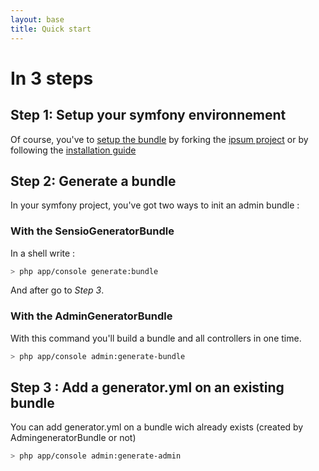 ```yaml
---
layout: base
title: Quick start
---
```


# In 3 steps

## Step 1: Setup your symfony environnement

Of course, you've to [setup the bundle](/installation.html) by forking the [ipsum project](https://github.com/symfony2admingenerator/AdmingeneratorIpsum) or by following the [installation guide](/installation.html)

## Step 2: Generate a bundle

In your symfony project, you've got two ways to init an admin bundle :

### With the SensioGeneratorBundle

In a shell write :

~~~bash
> php app/console generate:bundle
~~~

And after go to *Step 3*.

### With the AdminGeneratorBundle

With this command you'll build a bundle and all controllers in one time.

~~~bash
> php app/console admin:generate-bundle
~~~

## Step 3 : Add a generator.yml on an existing bundle

You can add generator.yml on a bundle wich already exists (created by AdmingeneratorBundle or not)

~~~bash
> php app/console admin:generate-admin
~~~

